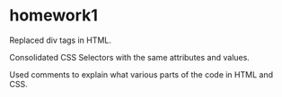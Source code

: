 # homework1

Replaced div tags in HTML.

Consolidated CSS Selectors with the same attributes and values.

Used comments to explain what various parts of the code in HTML and CSS.